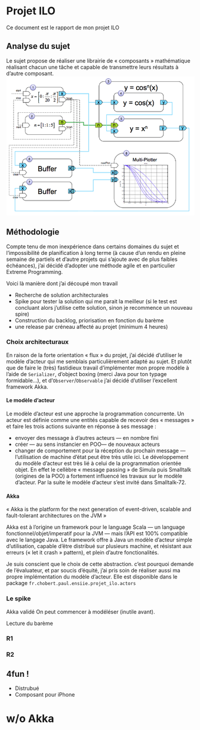 # Projet ILO

Ce document est le rapport de mon projet ILO

## Analyse du sujet
Le sujet propose de réaliser une librairie de « composants » mathématique réalisant chacun une tâche et capable de transmettre leurs résultats à d’autre composant.
![exemple de composants](resources/ex_composants.png)

## Méthodologie
Compte tenu de mon inexpérience dans certains domaines du sujet et l’impossibilité de planification à long terme (à cause d’un rendu en pleine semaine de partiels et d’autre projets qui s’ajoute avec de plus faibles échéances), j’ai décidé d’adopter une méthode agile et en particulier Extreme Programming.

Voici là manière dont j’ai découpé mon travail
- Recherche de solution architecturales
- Spike pour tester la solution qui me parait la meilleur (si le test est concluant alors j’utilise cette solution, sinon je recommence un nouveau spire)
- Construction du backlog, priorisation en fonction du barème
- une release par créneau affecté au projet (minimum 4 heures)

### Choix architecturaux
En raison de la forte orientation « flux » du projet, j’ai décidé d’utiliser le modèle d’acteur qui me semblais particulièrement adapté au sujet.
Et plutôt que de faire le (très) fastidieux travail d’implémenter mon propre modèle à l’aide de ``Serializer``, d’object boxing (merci Java pour ton typage formidable…), et d’``Observer``/``Observable`` j’ai décidé d’utiliser l’excellent framework Akka.

#### Le modèle d’acteur
Le modèle d’acteur est une approche la programmation concurrente. Un acteur est définie comme une entités capable de recevoir des « messages » et faire les trois actions suivante en réponse à ses message :
- envoyer des message à d’autres acteurs — en nombre fini
- créer — au sens instancier en POO— de nouveaux acteurs
- changer de comportement pour la réception du prochain message — l’utilisation de machine d’état peut être très utile ici.
Le développement du modèle d’acteur est très lié à celui de la programmation orientée objet. En effet le cellèbre « message passing » de Simula puis Smalltalk (origines de la POO) a fortement influencé les travaux sur le modèle d’acteur. Par la suite le modèle d’acteur s’est invité dans Smalltalk-72.

#### Akka
« Akka is the platform for the next generation of event-driven, scalable and fault-tolerant architectures on the JVM »

Akka est à l’origine un framework pour le language Scala — un language fonctionnel/objet/imperatif pour la JVM — mais l’API est 100% compatible avec le langage Java. Le framework offre à Java un modèle d’acteur simple d’utilisation, capable d’être distribué sur plusieurs machine, et résistant aux erreurs (« let it crash » pattern), et plein d’autre fonctionalités.

Je suis conscient que le choix de cette abstraction. c’est pourquoi demande de l’évaluateur, et par soucis d’équité, j’ai pris soin de réaliser aussi ma propre implémentation du modèle d’acteur. Elle est disponible dans le package ``fr.chobert.paul.ensiie.projet_ilo.actors``

### Le spike
Akka validé
On peut commencer à modéléser (inutile avant).

Lecture du barème

### R1


### R2

##  4fun !
- Distrubué
- Composant pour iPhone

# w/o Akka